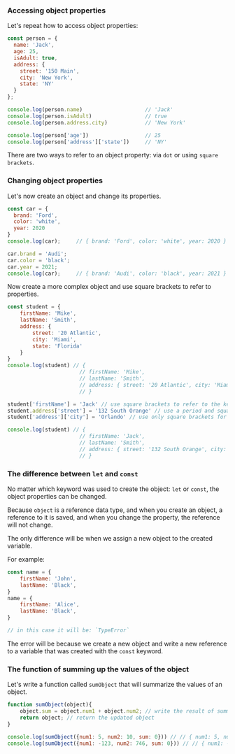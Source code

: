 ### Accessing object properties

Let's repeat how to access object properties:

```javascript
const person = {
  name: 'Jack',
  age: 25,
  isAdult: true,
  address: {
    street: '150 Main',
    city: 'New York',
    state: 'NY'
  }
};

console.log(person.name)                    // 'Jack'
console.log(person.isAdult)                 // true
console.log(person.address.city)            // 'New York'

console.log(person['age'])                  // 25
console.log(person['address']['state'])     // 'NY'
```

There are two ways to refer to an object property: via `dot` or using `square brackets`.



### Changing object properties

Let's now create an object and change its properties.

```javascript
const car = {
  brand: 'Ford',
  color: 'white',
  year: 2020
}
console.log(car);     // { brand: 'Ford', color: 'white', year: 2020 }

car.brand = 'Audi';
car.color = 'black';
car.year = 2021;
console.log(car);     // { brand: 'Audi', color: 'black', year: 2021 }
```

Now create a more complex object and use square brackets to refer to properties.

```javascript
const student = {
    firstName: 'Mike',
    lastName: 'Smith',
    address: {
        street: '20 Atlantic',
        city: 'Miami',
        state: 'Florida'
    }
}
console.log(student) // {
                       // firstName: 'Mike',
                       // lastName: 'Smith',
                       // address: { street: '20 Atlantic', city: 'Miami', state: 'Florida' }
                       // }

student['firstName'] = 'Jack' // use square brackets to refer to the key
student.address['street'] = '132 South Orange' // use a period and square brackets to address the key
student['address']['city'] = 'Orlando' // use only square brackets for key reference

console.log(student) // {
                       // firstName: 'Jack',
                       // lastName: 'Smith',
                       // address: { street: '132 South Orange', city: 'Orlando', state: 'Florida' }
                       // }
```



### The difference between `let` and `const`

No matter which keyword was used to create the object: `let` or `const`, the object properties can be changed.

Because `object` is a reference data type, and when you create an object, a reference to it is saved, and when you change the property, the reference will not change.

The only difference will be when we assign a new object to the created variable.

For example:

```javascript
const name = {
    firstName: 'John',
    lastName: 'Black',
}
name = {
    firstName: 'Alice',
    lastName: 'Black',
}

// in this case it will be: `TypeError`
```
The error will be because we create a new object and write a new reference to a variable that was created with the `const` keyword.



### The function of summing up the values of the object

Let's write a function called `sumObject` that will summarize the values of an object.

```javascript
function sumObject(object){
    object.sum = object.num1 + object.num2; // write the result of summation to the `sum` property
    return object; // return the updated object
}

console.log(sumObject({num1: 5, num2: 10, sum: 0})) // // { num1: 5, num2: 10, sum: 15 }
console.log(sumObject({num1: -123, num2: 746, sum: 0})) // // { num1: -123, num2: 746, sum: 623 }
```
